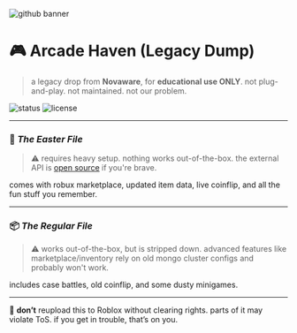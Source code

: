 ![github banner](https://github.com/user-attachments/assets/f9a775e2-7b08-4b06-b098-8e30fbbdf68b)

# 🎮 Arcade Haven (Legacy Dump)

> a legacy drop from **Novaware**, for **educational use ONLY**. not plug-and-play. not maintained. not our problem.

![status](https://img.shields.io/badge/status-archived-lightgrey)
![license](https://img.shields.io/badge/license-educational_use_only-blue)

---

### 🥚 *The Easter File*

> ⚠️ requires heavy setup. nothing works out-of-the-box.
> the external API is [open source](https://github.com/frrazer/ArcadeHavenAPI) if you're brave.

comes with robux marketplace, updated item data, live coinflip, and all the fun stuff you remember.

---

### 📦 *The Regular File*

> ⚠️ works out-of-the-box, but is stripped down.
> advanced features like marketplace/inventory rely on old mongo cluster configs and probably won't work.

includes case battles, old coinflip, and some dusty minigames.

---

🚫 **don’t** reupload this to Roblox without clearing rights. parts of it may violate ToS. if you get in trouble, that’s on you.
